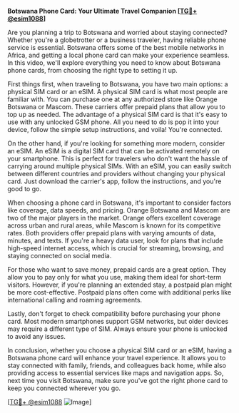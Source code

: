 **Botswana Phone Card: Your Ultimate Travel Companion [[TG💪+ @esim1088](https://t.me/s/esim1088)]**

Are you planning a trip to Botswana and worried about staying connected? Whether you're a globetrotter or a business traveler, having reliable phone service is essential. Botswana offers some of the best mobile networks in Africa, and getting a local phone card can make your experience seamless. In this video, we'll explore everything you need to know about Botswana phone cards, from choosing the right type to setting it up.

First things first, when traveling to Botswana, you have two main options: a physical SIM card or an eSIM. A physical SIM card is what most people are familiar with. You can purchase one at any authorized store like Orange Botswana or Mascom. These carriers offer prepaid plans that allow you to top up as needed. The advantage of a physical SIM card is that it's easy to use with any unlocked GSM phone. All you need to do is pop it into your device, follow the simple setup instructions, and voila! You're connected.

On the other hand, if you're looking for something more modern, consider an eSIM. An eSIM is a digital SIM card that can be activated remotely on your smartphone. This is perfect for travelers who don't want the hassle of carrying around multiple physical SIMs. With an eSIM, you can easily switch between different countries and providers without changing your physical card. Just download the carrier's app, follow the instructions, and you're good to go.

When choosing a phone card in Botswana, it's important to consider factors like coverage, data speeds, and pricing. Orange Botswana and Mascom are two of the major players in the market. Orange offers excellent coverage across urban and rural areas, while Mascom is known for its competitive rates. Both providers offer prepaid plans with varying amounts of data, minutes, and texts. If you're a heavy data user, look for plans that include high-speed internet access, which is crucial for streaming, browsing, and staying connected on social media.

For those who want to save money, prepaid cards are a great option. They allow you to pay only for what you use, making them ideal for short-term visitors. However, if you're planning an extended stay, a postpaid plan might be more cost-effective. Postpaid plans often come with additional perks like international calling and roaming agreements.

Lastly, don't forget to check compatibility before purchasing your phone card. Most modern smartphones support GSM networks, but older devices may require a different type of SIM. Always ensure your phone is unlocked to avoid any issues.

In conclusion, whether you choose a physical SIM card or an eSIM, having a Botswana phone card will enhance your travel experience. It allows you to stay connected with family, friends, and colleagues back home, while also providing access to essential services like maps and navigation apps. So, next time you visit Botswana, make sure you've got the right phone card to keep you connected wherever you go.

[[TG💪+ @esim1088](https://t.me/s/esim1088) ![Image](https://i.postimg.cc/Y0z9fWf4/image.png)]